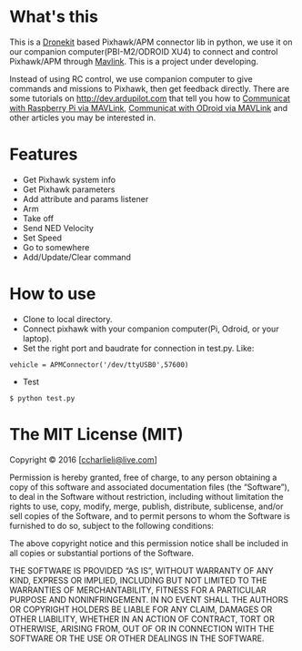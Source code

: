 # What's this
This is a [Dronekit](http://python.dronekit.io/about/overview.html) based Pixhawk/APM connector lib in python, we use it on our companion computer(PBI-M2/ODROID XU4) to connect and control Pixhawk/APM through [Mavlink](https://github.com/mavlink/mavlink/). This is a project under developing.

Instead of using RC control, we use companion computer to give commands and missions to Pixhawk, then get feedback directly. There are some tutorials on http://dev.ardupilot.com that tell you how to [Communicat with Raspberry Pi via MAVLink](http://dev.ardupilot.com/wiki/raspberry-pi-via-mavlink/), [Communicat with ODroid via MAVLink](http://dev.ardupilot.com/wiki/odroid-via-mavlink/) and other articles you may be interested in.

# Features
- Get Pixhawk system info
- Get Pixhawk parameters
- Add attribute and params listener
- Arm
- Take off
- Send NED Velocity
- Set Speed
- Go to somewhere
- Add/Update/Clear command

# How to use
- Clone to local directory.
- Connect pixhawk with your companion computer(Pi, Odroid, or your laptop).
- Set the right port and baudrate for connection in test.py. Like:
```
vehicle = APMConnector('/dev/ttyUSB0',57600)
```
- Test
```
$ python test.py
```

# The MIT License (MIT)

Copyright © 2016  [ccharlieli@live.com]

Permission is hereby granted, free of charge, to any person obtaining a copy of this software and associated documentation files (the “Software”), to deal in the Software without restriction, including without limitation the rights to use, copy, modify, merge, publish, distribute, sublicense, and/or sell copies of the Software, and to permit persons to whom the Software is furnished to do so, subject to the following conditions:

The above copyright notice and this permission notice shall be included in all copies or substantial portions of the Software.

THE SOFTWARE IS PROVIDED “AS IS”, WITHOUT WARRANTY OF ANY KIND, EXPRESS OR IMPLIED, INCLUDING BUT NOT LIMITED TO THE WARRANTIES OF MERCHANTABILITY, FITNESS FOR A PARTICULAR PURPOSE AND NONINFRINGEMENT. IN NO EVENT SHALL THE AUTHORS OR COPYRIGHT HOLDERS BE LIABLE FOR ANY CLAIM, DAMAGES OR OTHER LIABILITY, WHETHER IN AN ACTION OF CONTRACT, TORT OR OTHERWISE, ARISING FROM, OUT OF OR IN CONNECTION WITH THE SOFTWARE OR THE USE OR OTHER DEALINGS IN THE SOFTWARE.

